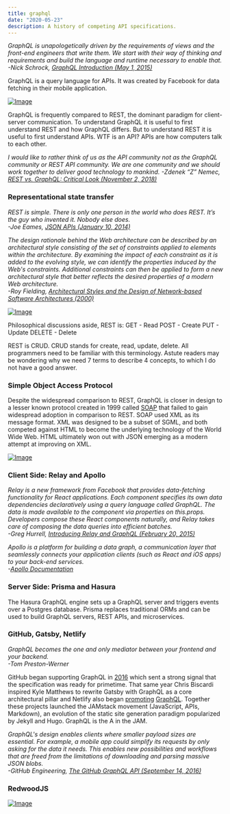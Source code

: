 ```yaml
---
title: graphql
date: "2020-05-23"
description: A history of competing API specifications.
---
```


*GraphQL is unapologetically driven by the requirements of views and the front-end engineers that write them. We start with their way of thinking and requirements and build the language and runtime necessary to enable that.  
-Nick Schrock, [GraphQL Introduction (May 1, 2015)](https://reactjs.org/blog/2015/05/01/graphql-introduction.html)*

GraphQL is a query language for APIs. It was created by Facebook for data fetching in their mobile application.

[![Image](https://sedaily-topics.s3.amazonaws.com/topic_images/0_7311834466847915.jpg)](https://graphql.org/)

GraphQL is frequently compared to REST, the dominant paradigm for client-server communication. To understand GraphQL it is useful to first understand REST and how GraphQL differs. But to understand REST it is useful to first understand APIs. WTF is an API? APIs are how computers talk to each other.

*I would like to rather think of us as the API community not as the GraphQL community or REST API community. We are one community and we should work together to deliver good technology to mankind.
-Zdenek “Z” Nemec, [REST vs. GraphQL: Critical Look (November 2, 2018)](https://www.youtube.com/watch?v=yLf0rIaRtRc)*

### Representational state transfer

*REST is simple. There is only one person in the world who does REST. It’s the guy who invented it. Nobody else does.  
-Joe Eames, [JSON APIs (January 10, 2014)](https://devchat.tv/js-jabber/091-jsj-json-apis/)*

*The design rationale behind the Web architecture can be described by an architectural style consisting of the set of constraints applied to elements within the architecture. By examining the impact of each constraint as it is added to the evolving style, we can identify the properties induced by the Web's constraints. Additional constraints can then be applied to form a new architectural style that better reflects the desired properties of a modern Web architecture.  
-Roy Fielding, [Architectural Styles and the Design of Network-based Software Architectures (2000)](https://www.ics.uci.edu/~fielding/pubs/dissertation/fielding_dissertation.pdf)*

[![Image](https://sedaily-topics.s3.amazonaws.com/topic_images/0_6740655432542186.jpg)](https://medium.com/@sagar.mane006/understanding-rest-representational-state-transfer-85256b9424aa)

Philosophical discussions aside, REST is:
GET - Read
POST - Create
PUT - Update
DELETE - Delete

REST is CRUD. CRUD stands for create, read, update, delete. All programmers need to be familiar with this terminology. Astute readers may be wondering why we need 7 terms to describe 4 concepts, to which I do not have a good answer.

### Simple Object Access Protocol

Despite the widespread comparison to REST, GraphQL is closer in design to a lesser known protocol created in 1999 called [SOAP](https://tools.ietf.org/html/draft-box-http-soap-00) that failed to gain widespread adoption in comparison to REST. SOAP used XML as its message format. XML was designed to be a subset of SGML, and both competed against HTML to become the underlying technology of the World Wide Web. HTML ultimately won out with JSON emerging as a modern attempt at improving on XML.

[![Image](https://sedaily-topics.s3.amazonaws.com/topic_images/0_4572209629373618.jpg)](https://graphql.org/)

### Client Side: Relay and Apollo

*Relay is a new framework from Facebook that provides data-fetching functionality for React applications. Each component specifies its own data dependencies declaratively using a query language called GraphQL. The data is made available to the component via properties on this.props. Developers compose these React components naturally, and Relay takes care of composing the data queries into efficient batches.  
-Greg Hurrell, [Introducing Relay and GraphQL (February 20, 2015)](https://reactjs.org/blog/2015/02/20/introducing-relay-and-graphql.html)*

*Apollo is a platform for building a data graph, a communication layer that seamlessly connects your application clients (such as React and iOS apps) to your back-end services.  
-[Apollo Documentation](https://www.apollographql.com/docs/)*

### Server Side: Prisma and Hasura

The Hasura GraphQL engine sets up a GraphQL server and triggers events over a Postgres database. Prisma replaces traditional ORMs and can be used to build GraphQL servers, REST APIs, and microservices.

### GitHub, Gatsby, Netlify

*GraphQL becomes the one and only mediator between your frontend and your backend.  
-Tom Preston-Werner*

GitHub began supporting GraphQL in [2016](https://github.blog/2016-09-14-the-github-graphql-api/) which sent a strong signal that the specification was ready for primetime. That same year Chris Biscardi inspired Kyle Matthews to rewrite Gatsby with GraphQL as a core architectural pillar and Netlify also began [promoting](https://www.netlify.com/blog/2016/11/30/graphql-at-github/) [GraphQL](https://www.netlify.com/blog/2016/12/20/try-out-graphql/). Together these projects launched the JAMstack movement (JavaScript, APIs, Markdown), an evolution of the static site generation paradigm popularized by Jekyll and Hugo. GraphQL is the A in the JAM.

*GraphQL's design enables clients where smaller payload sizes are essential. For example, a mobile app could simplify its requests by only asking for the data it needs. This enables new possibilities and workflows that are freed from the limitations of downloading and parsing massive JSON blobs.  
-GitHub Engineering, [The GitHub GraphQL API (September 14, 2016)](https://github.blog/2016-09-14-the-github-graphql-api/)*

### RedwoodJS

[![Image](https://sedaily-topics.s3.amazonaws.com/topic_images/0_04340078035076256.png)](https://www.netlify.com/blog/2020/03/11/redwoodjs-the-full-stack-jamstack-framework/)